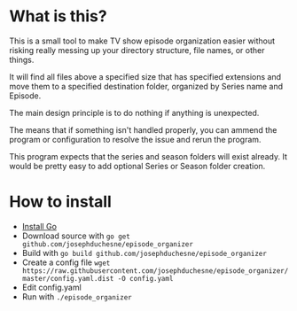 # What is this?

This is a small tool to make TV show episode organization easier without risking really messing up your directory structure, file names, or other things.

It will find all files above a specified size that has specified extensions and move them to a specified destination folder, organized by Series name and Episode.

The main design principle is to do nothing if anything is unexpected. 

The means that if something isn't handled properly, you can ammend the program or configuration to resolve the issue and rerun the program.

This program expects that the series and season folders will exist already. It would be pretty easy to add optional Series or Season folder creation.

# How to install

- [Install Go](https://golang.org/doc/install)
- Download source with `go get github.com/josephduchesne/episode_organizer`
- Build with `go build github.com/josephduchesne/episode_organizer`
- Create a config file `wget https://raw.githubusercontent.com/josephduchesne/episode_organizer/master/config.yaml.dist -O config.yaml`
- Edit config.yaml
- Run with `./episode_organizer`
